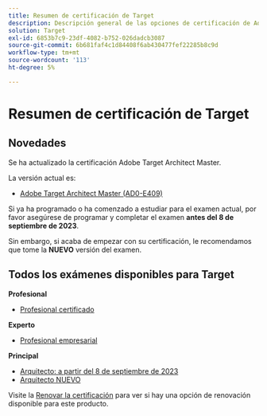 ```yaml
---
title: Resumen de certificación de Target
description: Descripción general de las opciones de certificación de Adobe Target
solution: Target
exl-id: 6853b7c9-23df-4082-b752-026dadcb3087
source-git-commit: 6b681faf4c1d84408f6ab430477fef22285b8c9d
workflow-type: tm+mt
source-wordcount: '113'
ht-degree: 5%

---
```


# Resumen de certificación de Target

## Novedades

Se ha actualizado la certificación Adobe Target Architect Master.

La versión actual es:

* [Adobe Target Architect Master (AD0-E409)](/help/certifications/at/at-m-architect.md)

Si ya ha programado o ha comenzado a estudiar para el examen actual, por favor asegúrese de programar y completar el examen **antes del 8 de septiembre de 2023**.

Sin embargo, si acaba de empezar con su certificación, le recomendamos que tome la **NUEVO** versión del examen.

## Todos los exámenes disponibles para Target

**Profesional**

* [Profesional certificado](/help/certifications/at/at-p-business.md) <!--AD0-E408-->

**Experto**

* [Profesional empresarial](/help/certifications/at/at-e-business.md) <!--AD0-E406-->

**Principal**

* [Arquitecto: a partir del 8 de septiembre de 2023](/help/certifications/at/at-m-architect.md) <!--AD0-E407-->
* [Arquitecto NUEVO](/help/certifications/at/at-m-architect0623.md) <!--AD0-E409-->

Visite la [Renovar la certificación](/help/certifications/renew.md) para ver si hay una opción de renovación disponible para este producto.
